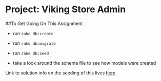 Project: Viking Store Admin
========================

##To Get Going On This Assignment
- run `rake db:create`
- run `rake db:migrate`
- run `rake db:seed`

- take a look around the schema file to see how models were created

Link to solution info on the seeding of this lives [here](https://gist.github.com/betweenparentheses/0b6b325ceaaea76a521d)
